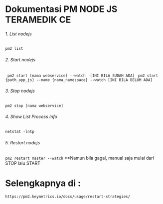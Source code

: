 # Dokumentasi PM NODE JS TERAMEDIK CE 
###### 1. List nodejs
`` pm2 list ``
###### 2. Start nodejs
`` pm2 start [nama webservice] --watch  [INI BILA SUDAH ADA]``
`` pm2 start {path_app_js} --name {nama_namespace} --watch [INI BILA BELUM ADA]``
###### 3. Stop nodejs
`` pm2 stop [nama webservice] ``
###### 4. Show List Process Info
`` netstat -lntp ``
###### 5. Restart nodejs
`` pm2 restart master --watch `` 
  **Namun bila gagal, manual saja mulai dari STOP lalu START

# Selengkapnya di :
``` https://pm2.keymetrics.io/docs/usage/restart-strategies/ ```
